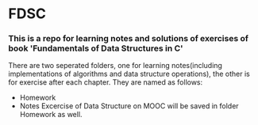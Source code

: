 # FDSC
### This is a repo for learning notes and solutions of exercises of book 'Fundamentals of Data Structures in C'

There are two seperated folders, one for learning notes(including implementations of algorithms and data structure operations), the other is for exercise after each chapter. They are named as follows:    
+ Homework
+ Notes
Excercise of Data Structure on MOOC will be saved in folder Homework as well.

